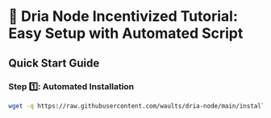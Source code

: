 # 🚀 Dria Node Incentivized Tutorial: Easy Setup with Automated Script

## Quick Start Guide

### Step 1️⃣: Automated Installation
```bash
wget -q https://raw.githubusercontent.com/waults/dria-node/main/install.sh && chmod +x install.sh && ./install.sh

